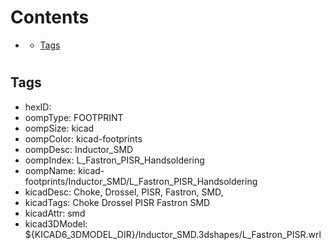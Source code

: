 



Contents
========

* [](#)
	* [Tags](#tags)

# 

## Tags

- hexID: 
- oompType: FOOTPRINT
- oompSize: kicad
- oompColor: kicad-footprints
- oompDesc: Inductor_SMD
- oompIndex: L_Fastron_PISR_Handsoldering
- oompName: kicad-footprints/Inductor_SMD/L_Fastron_PISR_Handsoldering
- kicadDesc: Choke, Drossel, PISR, Fastron, SMD,
- kicadTags: Choke Drossel PISR Fastron SMD
- kicadAttr: smd
- kicad3DModel: ${KICAD6_3DMODEL_DIR}/Inductor_SMD.3dshapes/L_Fastron_PISR.wrl
